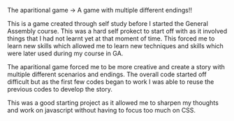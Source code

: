 The aparitional game -> A game with multiple different endings!!

This is a game created through self study before I started the General Assembly course. This was a hard self prokect to start off with 
as it involved things that I had not learnt yet at that moment of time. This forced me to learn new skills which allowed me to learn 
new techniques and skills which were later used during my course in GA.

The aparitional game forced me to be more creative and create a story with multiple different scenarios and endings. The overall code
started off difficult but as the first few codes began to work I was able to reuse the previous codes to develop the story.

This was a good starting project as it allowed me to sharpen my thoughts and work on javascript without having to focus too much on 
CSS. 
